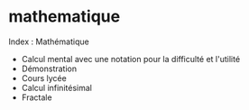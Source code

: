 # mathematique
Index :
Mathématique
- Calcul mental avec une notation pour la difficulté et l'utilité
- Démonstration
- Cours lycée
- Calcul infinitésimal
- Fractale
